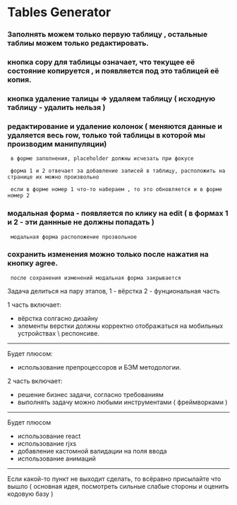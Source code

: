 # Tables Generator

### Заполнять можем только первую таблицу , остальные таблиы можем только редактировать. 
### кнопка copy для таблицы означает, что текущее её состояние копируется , и появляется под это таблицей её копия. 
### кнопка удаление талицы => удаляем таблицу ( исходную таблицу - удалить нельзя ) 
### редактирование и удаление колонок ( меняются данные и удаляется весь row, только той таблицы в которой мы производим манипуляции)
```shell
 в форме заполнения, placeholder должны исчезать при фокусе 
```
```shell
 форма 1 и 2 отвечает за добавление записей в таблицу, расположить на странице их можно произвольно
```
```shell
 если в форме номер 1 что-то набераем , то это обновляется и в форме номер 2
```
### модальная форма - появляется по клику на edit ( в формах 1 и 2 - эти даннные не должны попадать )
```shell
 модальная форма расположение прозвольное
```
### сохранить изменения можно только после нажатия на кнопку agree.
```shell
 после сохранения изменений модальная форма закрывается
```

Задача делиться на пару этапов, 
1 - вёрстка
2 - фунциональная часть 



1 часть включает:
- вёрстка солгасно дизайну
- элементы верстки должны корректно отображаться на мобильных устройствах \ респонсиве.
---
Будет плюсом:
- использование препроцессоров и БЭМ методологии. 


2 часть включает:
- решение бизнес задачи, согласно требованиям
- выполнять задачу можно любыми инструментами ( фреймворками ) 
---
Будет плюсом 
- использование react
- использование rjxs
- добавление кастомной валидации на поля ввода
- использование анимаций


----
Если какой-то пункт не выходит сделать, то всёравно присылайте что вышло ( основная идея, посмотреть сильные слабые стороны и оценить кодовую базу )

